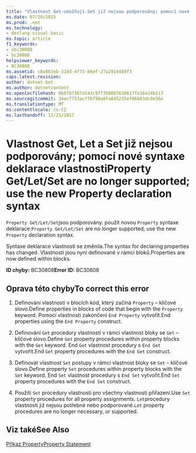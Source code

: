 ```yaml
---
title: "Vlastnost Get-umožňují-Set již nejsou podporovány; pomocí nové syntaxe deklarace vlastnosti"
ms.date: 07/20/2015
ms.prod: .net
ms.technology:
- devlang-visual-basic
ms.topic: article
f1_keywords:
- vbc30808
- bc30808
helpviewer_keywords:
- BC30808
ms.assetid: c8a803eb-316d-4f73-b6ef-27a2914409f3
caps.latest.revision: 
author: dotnet-bot
ms.author: dotnetcontent
ms.openlocfilehash: 8b8f87367a543c9ff350887630617fe16e24b117
ms.sourcegitcommit: 34ec7753acf76f90a0fa845235ef06663dc9e36e
ms.translationtype: MT
ms.contentlocale: cs-CZ
ms.lasthandoff: 12/21/2017
---
```

# <a name="property-getletset-are-no-longer-supported-use-the-new-property-declaration-syntax"></a><span data-ttu-id="c703f-102">Vlastnost Get, Let a Set již nejsou podporovány; pomocí nové syntaxe deklarace vlastnosti</span><span class="sxs-lookup"><span data-stu-id="c703f-102">Property Get/Let/Set are no longer supported; use the new Property declaration syntax</span></span>
<span data-ttu-id="c703f-103">`Property Get/Let/Set`jsou podporovány. použít novou `Property` syntaxe deklarace.</span><span class="sxs-lookup"><span data-stu-id="c703f-103">`Property Get/Let/Set` are no longer supported; use the new `Property` declaration syntax.</span></span>  
  
 <span data-ttu-id="c703f-104">Syntaxe deklarace vlastnosti se změnila.</span><span class="sxs-lookup"><span data-stu-id="c703f-104">The syntax for declaring properties has changed.</span></span> <span data-ttu-id="c703f-105">Vlastnosti jsou nyní definované v rámci bloků.</span><span class="sxs-lookup"><span data-stu-id="c703f-105">Properties are now defined within blocks.</span></span>  
  
 <span data-ttu-id="c703f-106">**ID chyby:** BC30808</span><span class="sxs-lookup"><span data-stu-id="c703f-106">**Error ID:** BC30808</span></span>  
  
## <a name="to-correct-this-error"></a><span data-ttu-id="c703f-107">Oprava této chyby</span><span class="sxs-lookup"><span data-stu-id="c703f-107">To correct this error</span></span>  
  
1.  <span data-ttu-id="c703f-108">Definování vlastností v blocích kód, který začíná `Property` – klíčové slovo.</span><span class="sxs-lookup"><span data-stu-id="c703f-108">Define properties in blocks of code that begin with the `Property` keyword.</span></span> <span data-ttu-id="c703f-109">Pomocí vlastnosti zakončení `End Property` vytvořit.</span><span class="sxs-lookup"><span data-stu-id="c703f-109">End properties using the `End Property` construct.</span></span>  
  
2.  <span data-ttu-id="c703f-110">Definování `Get` procedury vlastností v rámci vlastnost bloky se `Get` – klíčové slovo.</span><span class="sxs-lookup"><span data-stu-id="c703f-110">Define `Get` property procedures within property blocks with the `Get` keyword.</span></span> <span data-ttu-id="c703f-111">End `Get` vlastnost procedury s `End Get` vytvořit.</span><span class="sxs-lookup"><span data-stu-id="c703f-111">End `Get` property procedures with the `End Get` construct.</span></span>  
  
3.  <span data-ttu-id="c703f-112">Definovat vlastnost `Set` postupy v rámci vlastnost bloky se `Set` – klíčové slovo.</span><span class="sxs-lookup"><span data-stu-id="c703f-112">Define property `Set` procedures within property blocks with the `Set` keyword.</span></span> <span data-ttu-id="c703f-113">End `Set` vlastnost procedury s `End Set` vytvořit.</span><span class="sxs-lookup"><span data-stu-id="c703f-113">End `Set` property procedures with the `End Set` construct.</span></span>  
  
4.  <span data-ttu-id="c703f-114">Použití `Set` procedury vlastností pro všechny vlastnosti přiřazení.</span><span class="sxs-lookup"><span data-stu-id="c703f-114">Use `Set` property procedures for all property assignments.</span></span> <span data-ttu-id="c703f-115">`Let`procedury vlastností již nejsou potřebné nebo podporované.</span><span class="sxs-lookup"><span data-stu-id="c703f-115">`Let` property procedures are no longer necessary, or supported.</span></span>  
  
## <a name="see-also"></a><span data-ttu-id="c703f-116">Viz také</span><span class="sxs-lookup"><span data-stu-id="c703f-116">See Also</span></span>  
 [<span data-ttu-id="c703f-117">Příkaz Property</span><span class="sxs-lookup"><span data-stu-id="c703f-117">Property Statement</span></span>](../../visual-basic/language-reference/statements/property-statement.md)  
 
